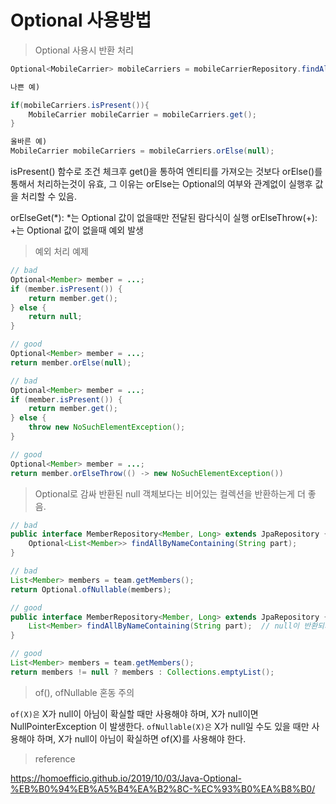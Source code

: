 # Optional 사용방법


> Optional 사용시 반환 처리 

```java
Optional<MobileCarrier> mobileCarriers = mobileCarrierRepository.findAll();

나쁜 예)

if(mobileCarriers.isPresent()){
    MobileCarrier mobileCarrier = mobileCarriers.get();
}

올바른 예)
MobileCarrier mobileCarriers = mobileCarriers.orElse(null);

```

isPresent() 함수로 조건 체크후 get()을 통하여 엔티티를 가져오는 것보다 orElse()를 통해서 처리하는것이 유효, 그 이유는 orElse는 Optional의 여부와 관계없이 실행후 값을 처리할 수 있음.

orElseGet(*): *는 Optional 값이 없을때만 전달된 람다식이 실행
orElseThrow(+): +는 Optional 값이 없을때 예외 발생

> 예외 처리 예제

```java
// bad
Optional<Member> member = ...;
if (member.isPresent()) {
    return member.get();
} else {
    return null;
}

// good
Optional<Member> member = ...;
return member.orElse(null);

// bad
Optional<Member> member = ...;
if (member.isPresent()) {
    return member.get();
} else {
    throw new NoSuchElementException();
}

// good
Optional<Member> member = ...;
return member.orElseThrow(() -> new NoSuchElementException())
```

> Optional로 감싸 반환된 null 객체보다는 비어있는 컬렉션을 반환하는게 더 좋음.

```java
// bad
public interface MemberRepository<Member, Long> extends JpaRepository {
    Optional<List<Member>> findAllByNameContaining(String part);
}

// bad
List<Member> members = team.getMembers();
return Optional.ofNullable(members);

// good
public interface MemberRepository<Member, Long> extends JpaRepository {
    List<Member> findAllByNameContaining(String part);  // null이 반환되지 않으므로 Optional 불필요
}

// good
List<Member> members = team.getMembers();
return members != null ? members : Collections.emptyList();

```

> of(), ofNullable 혼동 주의

`of(X)은` X가 null이 아님이 확실할 때만 사용해야 하며, X가 null이면 NullPointerException 이 발생한다.
`ofNullable(X)은` X가 null일 수도 있을 때만 사용해야 하며, X가 null이 아님이 확실하면 of(X)를 사용해야 한다.

> reference 

https://homoefficio.github.io/2019/10/03/Java-Optional-%EB%B0%94%EB%A5%B4%EA%B2%8C-%EC%93%B0%EA%B8%B0/